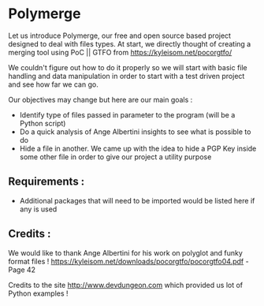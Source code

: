 # Polymerge

Let us introduce Polymerge, our free and open source based project designed to deal with files types.
At start, we directly thought of creating a merging tool using PoC || GTFO from https://kyleisom.net/pocorgtfo/

We couldn't figure out how to do it properly so we will start with basic file handling and data manipulation in order
to start with a test driven project and see how far we can go.

Our objectives may change but here are our main goals :
 * Identify type of files passed in parameter to the program (will be a Python script)
 * Do a quick analysis of Ange Albertini insights to see what is possible to do
 * Hide a file in another. We came up with the idea to hide a PGP Key inside some other file in order to give our project a utility purpose

## Requirements :

 * Additional packages that will need to be imported would be listed here if any is used

## Credits :

We would like to thank Ange Albertini for his work on polyglot and funky format files !
https://kyleisom.net/downloads/pocorgtfo/pocorgtfo04.pdf - Page 42

Credits to the site http://www.devdungeon.com which provided us lot of Python examples !
